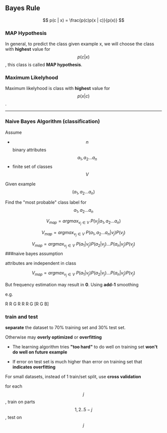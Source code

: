 ## Bayes Rule

$$
p(c | x) = \frac{p(c)p(x | c)}{p(x)}
$$

### MAP Hypothesis 

In general, to predict the class given example x, we will choose the class with **highest** value for $$p(c | x)$$, this class is called **MAP hypothesis**.

### Maximum Likelyhood

Maximum likelyhood is class with **highest** value for $$p(x | c)$$.

---

### Naive Bayes Algorithm (classification)

Assume 
- $$n$$ binary attributes $$a_1, a_2 ... a_n$$
- finite set of classes $$V$$

Given example $$(a_1, a_2 ... a_n)$$

Find the "most probable" class label for $$a_1, a_2 ... a_n$$

$$V_{map} = argmax_{v_j \in V}\  P(v_j| a_1, a_2 ... a_n)$$

$$V_{map} = argmax_{v_j \in V}\  P(a_1, a_2 ... a_n | v_j) P(v_j)$$

$$V_{map} = argmax_{v_j \in V}\  P(a_1| v_j)P(a_2| v_j)...P(a_n| v_j) P(v_j)$$
###naive bayes assumption

attributes are independent in class

$$V_{map} = argmax_{v_j \in V}\  P(a_1| v_j)P(a_2| v_j)...P(a_n| v_j) P(v_j)$$

But frequency estimation may result in **0**. 
Using **add-1** smoothing 

 e.g. 
 
  R R G R R R G [R G B]
  
### train and test

**separate** the dataset to 70% training set and 30% test set.

Otherwise may **overly optimized** or **overfitting**

- The learning algorithm tries **"too hard"** to do well on training set **won't do well on future example**

- If error on test set is much higher than error on training set that **indicates overfitting**

For small datasets, instead of 1 train/set split, use **cross validation**

for each $$j$$, train on parts $${1, 2..5 - j}$$, test on $${j}$$
  



